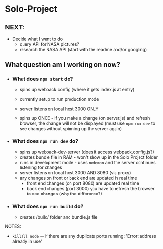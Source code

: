 # Solo-Project

## NEXT:
- Decide what I want to do
  - query API for NASA pictures?
  - research the NASA API (start with the readme and/or googling)

## What question am I working on now?
- ### What does `npm start` do?
  - spins up webpack.config (where it gets index.js at entry)

  - currently setup to run production mode
  - server listens on local host 3000 ONLY
  - spins up ONCE - if you make a change (on server.js) and refresh browser, the change will not be displayed (must use `npm run dev` to see changes without spinning up the server again)
- ### What does `npm run dev` do?
  - spins up webpack-dev-server (does it access webpack.config.js?)
  - creates bundle file in RAM - won't show up in the Solo Project folder 
  - runs in development mode - uses `nodemon` and the server continues listening for changes
  - server listens on local host 3000 AND 8080 (via proxy)
  - any changes on front or back end are updated in real time
    - front end changes (on port 8080) are updated real time
    - back end changes (port 3000) you have to refresh the browser to see changes (why the difference?)
- ### What does `npm run build` do?
  - creates /build/ folder and bundle.js file

NOTES:
  -  `killall node` -- if there are any duplicate ports running: 'Error: address already in use'
